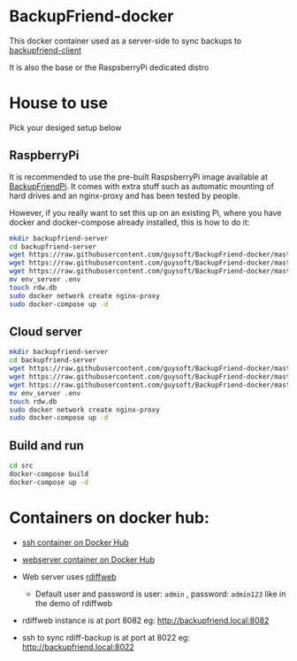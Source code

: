 # BackupFriend-docker

This docker container used as a server-side to sync backups to [backupfriend-client](https://github.com/guysoft/backupfriend-client)

It is also the base or the RaspsberryPi dedicated distro 


# House to use

Pick your desiged setup below

## RaspberryPi
It is recommended to use the pre-built RaspsberryPi image available at [BackupFriendPi](https://github.com/guysoft/BackupFriendPi). 
It comes with extra stuff such as automatic mounting of hard drives and an nginx-proxy and has been tested by people. 

However, if you really want to set this up on an existing Pi, where you have docker and docker-compose already installed, this is how to do it:


```sh
mkdir backupfriend-server
cd backupfriend-server
wget https://raw.githubusercontent.com/guysoft/BackupFriend-docker/master/src/docker-compose.yml
wget https://raw.githubusercontent.com/guysoft/BackupFriend-docker/master/src/env_raspberrypi
wget https://raw.githubusercontent.com/guysoft/BackupFriend-docker/master/src/rdw.conf
mv env_server .env
touch rdw.db
sudo docker network create nginx-proxy
sudo docker-compose up -d
```

## Cloud server

```sh
mkdir backupfriend-server
cd backupfriend-server
wget https://raw.githubusercontent.com/guysoft/BackupFriend-docker/master/src/docker-compose.yml
wget https://raw.githubusercontent.com/guysoft/BackupFriend-docker/master/src/env_server
wget https://raw.githubusercontent.com/guysoft/BackupFriend-docker/master/src/rdw.conf
mv env_server .env
touch rdw.db
sudo docker network create nginx-proxy
sudo docker-compose up -d
```
    
    

## Build and run
```sh
cd src
docker-compose build
docker-compose up -d
```

# Containers on docker hub:
* [ssh container on Docker Hub](https://hub.docker.com/repository/docker/guysoft/backupfriend-ssh)
* [webserver container on Docker Hub](https://hub.docker.com/repository/docker/guysoft/backupfriend)
* Web server uses [rdiffweb](https://gitlab.com/ikus-soft/rdiffweb/)
  * Default user and password is user: ``admin`` , password: ``admin123`` like in the demo of rdiffweb


* rdiffweb instance is at port 8082 eg: http://backupfriend.local:8082
* ssh to sync rdiff-backup is at port at 8022 eg: http://backupfriend.local:8022
